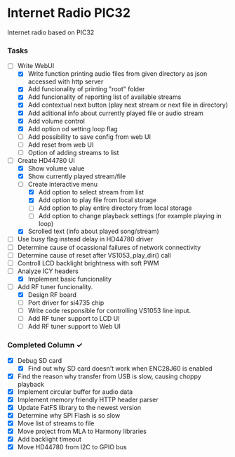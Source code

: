# Internet Radio PIC32
Internet radio based on PIC32

### Tasks
- [ ] Write WebUI
  - [x] Write function printing audio files from given directory as json accessed with http server
  - [x] Add funcionality of printing "root" folder
  - [x] Add funcionality of reporting list of available streams
  - [x] Add contextual next button (play next stream or next file in directory)
  - [x] Add aditional info about currently played file or audio stream
  - [x] Add volume control
  - [x] Add option od setting loop flag
  - [ ] Add possibility to save config from web UI
  - [ ] Add reset from web UI
  - [ ] Option of adding streams to list
- [ ] Create HD44780 UI
  - [x] Show volume value
  - [x] Show currently played stream/file
  - [ ] Create interactive menu
	- [x] Add option to select stream from list
	- [x] Add option to play file from local storage
    - [ ] Add option to play entire directory from local storage
	- [ ] Add option to change playback settings (for example playing in loop)
  - [x] Scrolled text (info about played song/stream)
- [ ] Use busy flag instead delay in HD44780 driver
- [ ] Determine cause of ocassional failures of network connectivity
- [ ] Determine cause of reset after VS1053_play_dir() call
- [ ] Controll LCD backlight brightness with soft PWM
- [ ] Analyze ICY headers
	- [x] Implement basic funcionality
- [ ] Add RF tuner funcionality.
	- [x] Design RF board
	- [ ] Port driver for si4735 chip
	- [ ] Write code responsible for controlling VS1053 line input.
	- [ ] Add RF tuner support to LCD UI
	- [ ] Add RF tuner support to Web UI

### Completed Column ✓
- [x] Debug SD card
  - [x] Find out why SD card doesn't work when ENC28J60 is enabled
- [x] Find the reason why transfer from USB is slow, causing choppy playback
- [x] Implement circular buffer for audio data
- [x] Implement memory friendly HTTP header parser
- [x] Update FatFS library to the newest version
- [x] Determine why SPI Flash is so slow
- [x] Move list of streams to file
- [x] Move project from MLA to Harmony libraries
- [x] Add backlight timeout
- [x] Move HD44780 from I2C to GPIO bus
